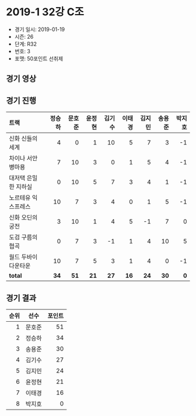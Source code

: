 # 2019-1 32강 C조

- 경기 일시: 2019-01-19
- 시즌: 26
- 단계: R32
- 번호: 3
- 포맷: 50포인트 선취제





## 경기 영상
## 경기 진행

| 트랙 | 정승하 | 문호준 | 윤정현 | 김기수 | 이태경 | 김지민 | 송용준 | 박지호 |
|:---|---:|---:|---:|---:|---:|---:|---:|---:|
| 신화 신들의 세계 | 4 | 0 | 1 | 10 | 5 | 7 | 3 | -1 |
| 차이나 서안 병마용 | 7 | 10 | 3 | 0 | 1 | 5 | 4 | -1 |
| 대저택 은밀한 지하실 | 0 | 10 | 5 | 7 | 3 | 4 | 1 | -1 |
| 노르테유 익스프레스 | 10 | 7 | 3 | 4 | 0 | 1 | 5 | -1 |
| 신화 오딘의 궁전 | 3 | 10 | 1 | 4 | 5 | -1 | 7 | 0 |
| 도검 구름의 협곡 | 0 | 7 | 3 | -1 | 1 | 4 | 10 | 5 |
| 월드 두바이 다운타운 | 10 | 7 | 5 | 3 | 1 | 4 | 0 | -1 |
| __total__ | __34__ | __51__ | __21__ | __27__ | __16__ | __24__ | __30__ | __0__ |




## 경기 결과

| 순위 | 선수 | 포인트 |
|---:|:---:|---:|
| 1 | 문호준 | 51 |
| 2 | 정승하 | 34 |
| 3 | 송용준 | 30 |
| 4 | 김기수 | 27 |
| 5 | 김지민 | 24 |
| 6 | 윤정현 | 21 |
| 7 | 이태경 | 16 |
| 8 | 박지호 | 0 |

